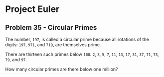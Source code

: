 # Project Euler

## Problem 35 - Circular Primes

The number, `197`, is called a circular prime because all rotations of the digits: `197`, `971`, and `719`, are themselves prime.

There are thirteen such primes below `100`: `2`, `3`, `5`, `7`, `11`, `13`, `17`, `31`, `37`, `71`, `73`, `79`, and `97`.

How many circular primes are there below one million?
